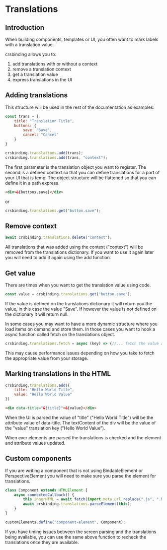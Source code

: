 # Translations

## Introduction
When building components, templates or UI, you often want to mark labels with a translation value.

crsbinding allows you to:

1. add translations with or without a context
2. remove a translation context
3. get a translation value
4. express translations in the UI

## Adding translations

This structure will be used in the rest of the documentation as examples.

```js
const trans = {
    title: "Translation Title",
    buttons: {
        save: "Save",
        cancel: "Cancel"
    }
}

crsbinding.translations.add(trans);
crsbinding.translations.add(trans, "context");
```

The first parameter is the translation object you want to register.
The second is a defined context so that you can define translations for a part of your UI that is temp.
The object structure will be flattened so that you can define it in a path express.

```html
<div>&{buttons.save}</div>
```
or
```js
crsbinding.translations.get("button.save");
```

## Remove context

```js
await crsbinding.translations.delete("context");
```

All translations that was added using the context ("context") will be removed from the translations dictionary.
If you want to use it again later you will need to add it again using the add function.

## Get value

There are times when you want to get the translation value using code.

```js
const value = crsbinding.translations.get("button.save");
```

If the value is defined on the translations dictionary it will return you the value, in this case the value "Save".
If however the value is not defined on the dictionary it will return null.

In some cases you may want to have a more dynamic structure where you load items on demand and store them.
In those cases you want to hook a async function called fetch on the translations object.

```js
crsbinding.translations.fetch = async (key) => {//... fetch the value and return it for this key}
```

This may cause performance issues depending on how you take to fetch the appropriate value from your storage.

## Marking translations in the HTML

```js
crsbinding.translations.add({
    title: "Hello World Title",
    value: "Hello World Value"
})
```

```html
<div data-title="&{title}">&{value}</div>
```

When the UI is parsed the value of "title" ("Hello World Title") will be the attribute value of data-title.
The textContent of the div will be the value of the "value" translation key ("Hello World Value").

When ever elements are parsed the translations is checked and the element and attribute values updated.

## Custom components

If you are writing a component that is not using BindableElement or PerspectiveElement you will need to make sure you parse the element for translations.

```js
class Component extends HTMLElement {
    async connectedCallback() {
        this.innerHTML = await fetch(import.meta.url.replace(".js", ".html")).then(result => result.text());
        await crsbinding.translations.parseElement(this);
    }
}

customElements.define("component-element", Component);
``` 

If you have timing issues between the screen parsing and the translations being available, you can use the same above function to recheck the translations once they are available.